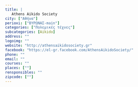 ```yaml
---
title: |
   Athens Aikido Society
city: ["Αθήνα"]
perioxi: ["ΒΥΡΩΝΑΣ-main"]
categories: ["Πολεμικές τέχνες"]
subcategories: [Aikido]
address: ""
logoimg: ""
website: "http://athensaikidosociety.gr"
facebook: "https://el-gr.facebook.com/AthensAikidoSociety/"
phone: ""
email: ""
courses: ""
places: [""]
rensponsibles: ""
zipcode: [""]
---
```




